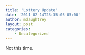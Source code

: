 ```yaml
---
title: 'Lottery Update'
date: '2011-02-14T23:35:05-05:00'
author: mdaughtrey
layout: post
categories:
    - Uncategorized
---
```


Not this time.
